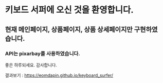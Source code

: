 # 키보드 서퍼에 오신 것을 환영합니다.
## 현재 메인페이지, 상품페이지, 상품 상세페이지만 구현하였습니다.
### API는 pixarbay를 사용하였습니다.

좋은 하루되세요. 감사합니다.

결과보기 : https://eomdapin.github.io/keyboard_surfer/
